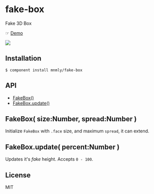 
# fake-box

  Fake 3D Box
  
  ☞ [Demo]

  [Demo]: http://mnmly.github.com/fake-box/

  ![](http://f.cl.ly/items/1P2r0K2H1H3S0L471P1x/fake-box.gif)

## Installation

    $ component install mnmly/fake-box

## API
  - [FakeBox()](#fakebox)
  - [FakeBox.update()](#fakeboxupdatepercentnumber)

## FakeBox( size:Number, spread:Number )

  Initialize `FakeBox` with `.face` size, and maximum `spread`, it can extend.

## FakeBox.update( percent:Number )

  Updates it's *fake* height. Accepts `0 - 100`.
   

## License

  MIT
